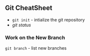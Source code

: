 ## Git CheatSheet

* `git init` - intialize the git repository
* _git status_


### Work on the New Branch
`git branch` - list new branches

